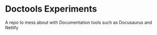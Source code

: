 # Doctools Experiments

A repo to mess about with Documentation tools such as Docusaurus and Netlify
